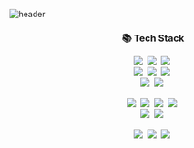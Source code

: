 ![header](https://capsule-render.vercel.app/api?type=waving&color=gradient&height=120&section=header&text=Eunjin%20Choi&fontSize=70&&animation=fadeIn&fontAlign=70)

<h3 align="center">📚 Tech Stack</h3>

<p align="center">
  <img src="https://img.shields.io/badge/React-61DAFB?style=flat-square&logo=react&logoColor=white"/></a>&nbsp
  <img src="https://img.shields.io/badge/Next.js-000000?style=flat-square&logo=nextdotjs&logoColor=white"/></a>&nbsp
  <img src="https://img.shields.io/badge/Flutter-02569B?style=flat-square&logo=flutter&logoColor=white" /></a>&nbsp
  <br>
  <img src="https://img.shields.io/badge/TypeScript-3178C6?style=flat-square&logo=typescript&logoColor=white"/></a>&nbsp
  <img src="https://img.shields.io/badge/HTML5-E34F26?style=flat-square&logo=html5&logoColor=white"/></a>&nbsp
  <img src="https://img.shields.io/badge/CSS3-1572B6?style=flat-square&logo=CSS3&logoColor=white" /></a>&nbsp
  <br>
  <img src="https://img.shields.io/badge/Sass-CC6699?style=flat-square&logo=Sass&logoColor=white"/></a>&nbsp
  <img src="https://img.shields.io/badge/styled__omponents-DB7093?style=flat-square&logo=styledcomponents&logoColor=white"/></a>&nbsp
  <br>
  <br>
  <img src="https://img.shields.io/badge/Node.js-339933?style=flat-square&logo=Node.js&logoColor=white"/></a>&nbsp
  <img src="https://img.shields.io/badge/Express-000000?style=flat-square&logo=Express&logoColor=white"/></a>&nbsp
  <img src="https://img.shields.io/badge/Spring_Boot-6DB33F?style=flat-square&logo=springboot&logoColor=white"/></a>&nbsp
  <img src="https://img.shields.io/badge/FastAPI-009688?style=flat-square&logo=fastapi&logoColor=white"/></a>&nbsp
  <br>
  <img src="https://img.shields.io/badge/Mysql-E6B91E?style=flat-square&logo=MySql&logoColor=white"/></a>&nbsp
  <img src="https://img.shields.io/badge/AWS-232F3E?style=flat-square&logo=amazonwebservices&logoColor=white"/></a>&nbsp
  <br>
  <br>
  <img src="https://img.shields.io/badge/Figma-F24E1E?style=flat-square&logo=figma&logoColor=white"/></a>&nbsp
  <img src="https://img.shields.io/badge/Swagger-85EA2D?style=flat-square&logo=swagger&logoColor=black"/></a>&nbsp
  <img src="https://img.shields.io/badge/Notion-000000?style=flat-square&logo=notion&logoColor=white" /></a>&nbsp
  
</p>


<!--
**cej3827/cej3827** is a ✨ _special_ ✨ repository because its `README.md` (this file) appears on your GitHub profile.

Here are some ideas to get you started:

- 🔭 I’m currently working on ...
- 🌱 I’m currently learning ...
- 👯 I’m looking to collaborate on ...
- 🤔 I’m looking for help with ...
- 💬 Ask me about ...
- 📫 How to reach me: ...
- 😄 Pronouns: ...
- ⚡ Fun fact: ...
-->
